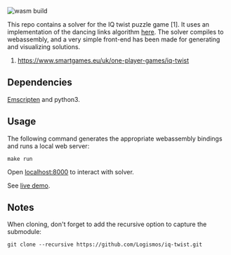 ![wasm build](https://github.com/Logismos/iq-twist/workflows/make%20wasm/badge.svg)


This repo contains a solver for the IQ twist puzzle game [1]. It uses an implementation of the dancing links algorithm [here](https://github.com/Logismos/dlx). The solver compiles to webassembly, and a very simple front-end has been made for generating and visualizing solutions.

1. https://www.smartgames.eu/uk/one-player-games/iq-twist

## Dependencies

[Emscripten](https://emscripten.org/docs/getting_started/downloads.html) and python3.

## Usage

The following command generates the appropriate webassembly bindings and runs a local web server:
```
make run
```

Open [localhost:8000](localhost:8000) to interact with solver.

See [live demo](https://logismos.github.io/iqtwist/).

## Notes
When cloning, don't forget to add the recursive option to capture the submodule:
```
git clone --recursive https://github.com/Logismos/iq-twist.git
```

